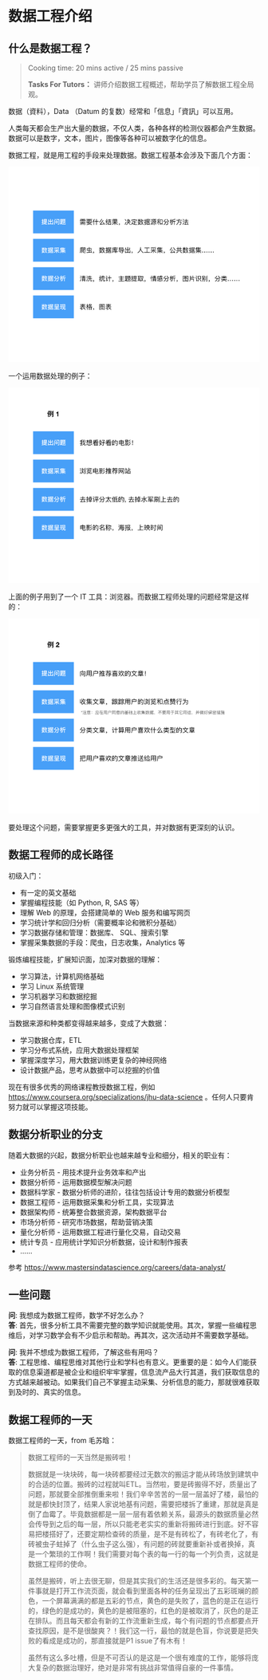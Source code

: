 # 数据工程介绍

## 什么是数据工程？

> Cooking time: 20 mins active / 25 mins passive
>
> **Tasks For Tutors：** 讲师介绍数据工程概述，帮助学员了解数据工程全局观。

数据（資料），Data （Datum 的复数）经常和「信息」「資訊」可以互用。

人类每天都会生产出大量的数据，不仅人类，各种各样的检测仪器都会产生数据。数据可以是数字，文本，图片，图像等各种可以被数字化的信息。

数据工程，就是用工程的手段来处理数据。数据工程基本会涉及下面几个方面：

<!-- ![](http://ocuwjo7n4.bkt.clouddn.com/2018-10-19-1-intro.001.png) -->
![](./01-intro/1-intro.001.png)

一个运用数据处理的例子：

<!-- ![](http://ocuwjo7n4.bkt.clouddn.com/2018-10-19-1-intro.002.png) -->
![](./01-intro/1-intro.002.png)

上面的例子用到了一个 IT 工具：浏览器。而数据工程师处理的问题经常是这样的：

<!-- ![](http://ocuwjo7n4.bkt.clouddn.com/2018-10-19-1-intro.003.png) -->
![](./01-intro/1-intro.003.png)

要处理这个问题，需要掌握更多更强大的工具，并对数据有更深刻的认识。

## 数据工程师的成长路径

初级入门：

- 有一定的英文基础
- 掌握编程技能（如 Python, R, SAS 等）
- 理解 Web 的原理，会搭建简单的 Web 服务和编写网页
- 学习统计学和回归分析（需要概率论和微积分基础）
- 学习数据存储和管理：数据库、 SQL、搜索引擎
- 掌握采集数据的手段：爬虫，日志收集，Analytics 等

锻炼编程技能，扩展知识面，加深对数据的理解：

- 学习算法，计算机网络基础
- 学习 Linux 系统管理
- 学习机器学习和数据挖掘
- 学习自然语言处理和图像模式识别

当数据来源和种类都变得越来越多，变成了大数据：

- 学习数据仓库，ETL
- 学习分布式系统，应用大数据处理框架
- 掌握深度学习，用大数据训练更复杂的神经网络
- 设计数据产品，思考从数据中可以挖掘的价值

现在有很多优秀的网络课程教授数据工程，例如 https://www.coursera.org/specializations/jhu-data-science 。任何人只要肯努力就可以掌握这项技能。

## 数据分析职业的分支

随着大数据的兴起，数据分析职业也越来越专业和细分，相关的职业有：

- 业务分析员 - 用技术提升业务效率和产出
- 数据分析师 - 运用数据模型解决问题
- 数据科学家 - 数据分析师的进阶，往往包括设计专用的数据分析模型
- 数据工程师 - 运用数据采集和分析工具，实现算法
- 数据架构师 - 统筹整合数据资源，架构数据平台
- 市场分析师 - 研究市场数据，帮助营销决策
- 量化分析师 - 运用数据工程进行量化交易，自动交易
- 统计专员 - 应用统计学知识分析数据，设计和制作报表
- ……

参考 https://www.mastersindatascience.org/careers/data-analyst/

## 一些问题

**问**: 我想成为数据工程师，数学不好怎么办？  
**答**: 首先，很多分析工具不需要完整的数学知识就能使用。其次，掌握一些编程思维后，对学习数学会有不少启示和帮助。再其次，这次活动并不需要数学基础。

**问**: 我并不想成为数据工程师，了解这些有用吗？  
**答**: 工程思维、编程思维对其他行业和学科也有意义。更重要的是：如今人们能获取的信息渠道都是被企业和组织牢牢掌握，信息流产品大行其道，我们获取信息的方式越来越被动。如果我们自己不掌握主动采集、分析信息的能力，那就很难获取到及时的、真实的信息。

## 数据工程师的一天

数据工程师的一天，from 毛苏晗：

> 数据工程师的一天当然是搬砖啦！  
>
> 数据就是一块块砖，每一块砖都要经过无数次的搬运才能从砖场放到建筑中的合适的位置。搬砖的过程就叫ETL。当然啦，要是砖搬得不好，质量出了问题，那就要全部推倒重来啦！我们辛辛苦苦的一层一层盖好了楼，最怕的就是都快封顶了，结果人家说地基有问题，需要把楼拆了重建，那就是真是倒了血霉了。毕竟数据都是一层一层有着依赖关系，最源头的数据质量必然会传导到之后的每一层，所以只能老老实实的重新将搬砖进行到底。好不容易把楼搭好了，还要定期检查砖的质量，是不是有砖松了，有砖老化了，有砖被虫子蛀掉了（什么虫子这么强），有问题的砖就要重新补或者换掉，真是一个繁琐的工作啊！我们需要对每个表的每一行的每一个列负责，这就是数据工程师的使命。
>
>
> 虽然是搬砖，听上去很无聊，但是其实我们的生活还是很多彩的。每天第一件事就是打开工作流页面，就会看到里面各种的任务呈现出了五彩斑斓的颜色，一个屏幕满满的都是五彩的节点，黄色的是失败了，蓝色的是正在运行的，绿色的是成功的，黄色的是被阻塞的，红色的是被取消了，灰色的是正在排队。而且每天都会有新的工作流重新生成，每个有问题的节点都要点开查找原因，是不是很酸爽？！我们这一行，最怕的就是色盲，你说要是把失败的看成是成功的，那直接就是P1 issue了有木有！  
>
> 虽然有这么多吐槽，但是不可否认的是这是一个很有难度的工作，能够将庞大复杂的数据治理好，绝对是非常有挑战非常值得自豪的一件事情。 
